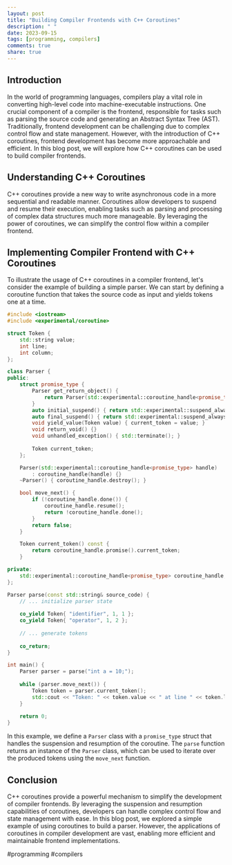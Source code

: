 ```yaml
---
layout: post
title: "Building Compiler Frontends with C++ Coroutines"
description: " "
date: 2023-09-15
tags: [programming, compilers]
comments: true
share: true
---
```


## Introduction

In the world of programming languages, compilers play a vital role in converting high-level code into machine-executable instructions. One crucial component of a compiler is the frontend, responsible for tasks such as parsing the source code and generating an Abstract Syntax Tree (AST). Traditionally, frontend development can be challenging due to complex control flow and state management. However, with the introduction of C++ coroutines, frontend development has become more approachable and efficient. In this blog post, we will explore how C++ coroutines can be used to build compiler frontends.

## Understanding C++ Coroutines

C++ coroutines provide a new way to write asynchronous code in a more sequential and readable manner. Coroutines allow developers to suspend and resume their execution, enabling tasks such as parsing and processing of complex data structures much more manageable. By leveraging the power of coroutines, we can simplify the control flow within a compiler frontend.

## Implementing Compiler Frontend with C++ Coroutines

To illustrate the usage of C++ coroutines in a compiler frontend, let's consider the example of building a simple parser. We can start by defining a coroutine function that takes the source code as input and yields tokens one at a time.

```cpp
#include <iostream>
#include <experimental/coroutine>

struct Token {
    std::string value;
    int line;
    int column;
};

class Parser {
public:
    struct promise_type {
        Parser get_return_object() {
            return Parser(std::experimental::coroutine_handle<promise_type>::from_promise(*this));
        }
        auto initial_suspend() { return std::experimental::suspend_always{}; }
        auto final_suspend() { return std::experimental::suspend_always{}; }
        void yield_value(Token value) { current_token = value; }
        void return_void() {}
        void unhandled_exception() { std::terminate(); }
        
        Token current_token;
    };

    Parser(std::experimental::coroutine_handle<promise_type> handle)
        : coroutine_handle(handle) {}
    ~Parser() { coroutine_handle.destroy(); }

    bool move_next() {
        if (!coroutine_handle.done()) {
            coroutine_handle.resume();
            return !coroutine_handle.done();
        }
        return false;
    }

    Token current_token() const {
        return coroutine_handle.promise().current_token;
    }

private:
    std::experimental::coroutine_handle<promise_type> coroutine_handle;
};

Parser parse(const std::string& source_code) {
    // ... initialize parser state
    
    co_yield Token{ "identifier", 1, 1 };
    co_yield Token{ "operator", 1, 2 };
    
    // ... generate tokens
    
    co_return;
}

int main() {
    Parser parser = parse("int a = 10;");
    
    while (parser.move_next()) {
        Token token = parser.current_token();
        std::cout << "Token: " << token.value << " at line " << token.line << " column " << token.column << std::endl;
    }
    
    return 0;
}
```

In this example, we define a `Parser` class with a `promise_type` struct that handles the suspension and resumption of the coroutine. The `parse` function returns an instance of the `Parser` class, which can be used to iterate over the produced tokens using the `move_next` function.

## Conclusion

C++ coroutines provide a powerful mechanism to simplify the development of compiler frontends. By leveraging the suspension and resumption capabilities of coroutines, developers can handle complex control flow and state management with ease. In this blog post, we explored a simple example of using coroutines to build a parser. However, the applications of coroutines in compiler development are vast, enabling more efficient and maintainable frontend implementations.

#programming #compilers